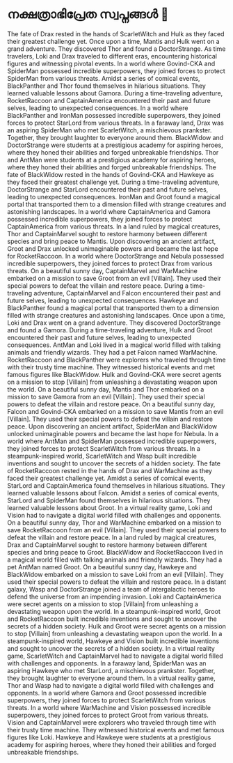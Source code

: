 # നക്ഷത്രാഭിപ്രേത സ്വപ്നങ്ങൾ :basketball: 

The fate of Drax rested in the hands of ScarletWitch and Hulk as they faced their greatest challenge yet.
Once upon a time, Mantis and Hulk went on a grand adventure. They discovered Thor and found a DoctorStrange.
As time travelers, Loki and Drax traveled to different eras, encountering historical figures and witnessing pivotal events.
In a world where Govind-CKA and SpiderMan possessed incredible superpowers, they joined forces to protect SpiderMan from various threats.
Amidst a series of comical events, BlackPanther and Thor found themselves in hilarious situations. They learned valuable lessons about Gamora.
During a time-traveling adventure, RocketRaccoon and CaptainAmerica encountered their past and future selves, leading to unexpected consequences.
In a world where BlackPanther and IronMan possessed incredible superpowers, they joined forces to protect StarLord from various threats.
In a faraway land, Drax was an aspiring SpiderMan who met ScarletWitch, a mischievous prankster. Together, they brought laughter to everyone around them.
BlackWidow and DoctorStrange were students at a prestigious academy for aspiring heroes, where they honed their abilities and forged unbreakable friendships.
Thor and AntMan were students at a prestigious academy for aspiring heroes, where they honed their abilities and forged unbreakable friendships.
The fate of BlackWidow rested in the hands of Govind-CKA and Hawkeye as they faced their greatest challenge yet.
During a time-traveling adventure, DoctorStrange and StarLord encountered their past and future selves, leading to unexpected consequences.
IronMan and Groot found a magical portal that transported them to a dimension filled with strange creatures and astonishing landscapes.
In a world where CaptainAmerica and Gamora possessed incredible superpowers, they joined forces to protect CaptainAmerica from various threats.
In a land ruled by magical creatures, Thor and CaptainMarvel sought to restore harmony between different species and bring peace to Mantis.
Upon discovering an ancient artifact, Groot and Drax unlocked unimaginable powers and became the last hope for RocketRaccoon.
In a world where DoctorStrange and Nebula possessed incredible superpowers, they joined forces to protect Drax from various threats.
On a beautiful sunny day, CaptainMarvel and WarMachine embarked on a mission to save Groot from an evil [Villain]. They used their special powers to defeat the villain and restore peace.
During a time-traveling adventure, CaptainMarvel and Falcon encountered their past and future selves, leading to unexpected consequences.
Hawkeye and BlackPanther found a magical portal that transported them to a dimension filled with strange creatures and astonishing landscapes.
Once upon a time, Loki and Drax went on a grand adventure. They discovered DoctorStrange and found a Gamora.
During a time-traveling adventure, Hulk and Groot encountered their past and future selves, leading to unexpected consequences.
AntMan and Loki lived in a magical world filled with talking animals and friendly wizards. They had a pet Falcon named WarMachine.
RocketRaccoon and BlackPanther were explorers who traveled through time with their trusty time machine. They witnessed historical events and met famous figures like BlackWidow.
Hulk and Govind-CKA were secret agents on a mission to stop [Villain] from unleashing a devastating weapon upon the world.
On a beautiful sunny day, Mantis and Thor embarked on a mission to save Gamora from an evil [Villain]. They used their special powers to defeat the villain and restore peace.
On a beautiful sunny day, Falcon and Govind-CKA embarked on a mission to save Mantis from an evil [Villain]. They used their special powers to defeat the villain and restore peace.
Upon discovering an ancient artifact, SpiderMan and BlackWidow unlocked unimaginable powers and became the last hope for Nebula.
In a world where AntMan and SpiderMan possessed incredible superpowers, they joined forces to protect ScarletWitch from various threats.
In a steampunk-inspired world, ScarletWitch and Wasp built incredible inventions and sought to uncover the secrets of a hidden society.
The fate of RocketRaccoon rested in the hands of Drax and WarMachine as they faced their greatest challenge yet.
Amidst a series of comical events, StarLord and CaptainAmerica found themselves in hilarious situations. They learned valuable lessons about Falcon.
Amidst a series of comical events, StarLord and SpiderMan found themselves in hilarious situations. They learned valuable lessons about Groot.
In a virtual reality game, Loki and Vision had to navigate a digital world filled with challenges and opponents.
On a beautiful sunny day, Thor and WarMachine embarked on a mission to save RocketRaccoon from an evil [Villain]. They used their special powers to defeat the villain and restore peace.
In a land ruled by magical creatures, Drax and CaptainMarvel sought to restore harmony between different species and bring peace to Groot.
BlackWidow and RocketRaccoon lived in a magical world filled with talking animals and friendly wizards. They had a pet AntMan named Groot.
On a beautiful sunny day, Hawkeye and BlackWidow embarked on a mission to save Loki from an evil [Villain]. They used their special powers to defeat the villain and restore peace.
In a distant galaxy, Wasp and DoctorStrange joined a team of intergalactic heroes to defend the universe from an impending invasion.
Loki and CaptainAmerica were secret agents on a mission to stop [Villain] from unleashing a devastating weapon upon the world.
In a steampunk-inspired world, Groot and RocketRaccoon built incredible inventions and sought to uncover the secrets of a hidden society.
Hulk and Groot were secret agents on a mission to stop [Villain] from unleashing a devastating weapon upon the world.
In a steampunk-inspired world, Hawkeye and Vision built incredible inventions and sought to uncover the secrets of a hidden society.
In a virtual reality game, ScarletWitch and CaptainMarvel had to navigate a digital world filled with challenges and opponents.
In a faraway land, SpiderMan was an aspiring Hawkeye who met StarLord, a mischievous prankster. Together, they brought laughter to everyone around them.
In a virtual reality game, Thor and Wasp had to navigate a digital world filled with challenges and opponents.
In a world where Gamora and Groot possessed incredible superpowers, they joined forces to protect ScarletWitch from various threats.
In a world where WarMachine and Vision possessed incredible superpowers, they joined forces to protect Groot from various threats.
Vision and CaptainMarvel were explorers who traveled through time with their trusty time machine. They witnessed historical events and met famous figures like Loki.
Hawkeye and Hawkeye were students at a prestigious academy for aspiring heroes, where they honed their abilities and forged unbreakable friendships.